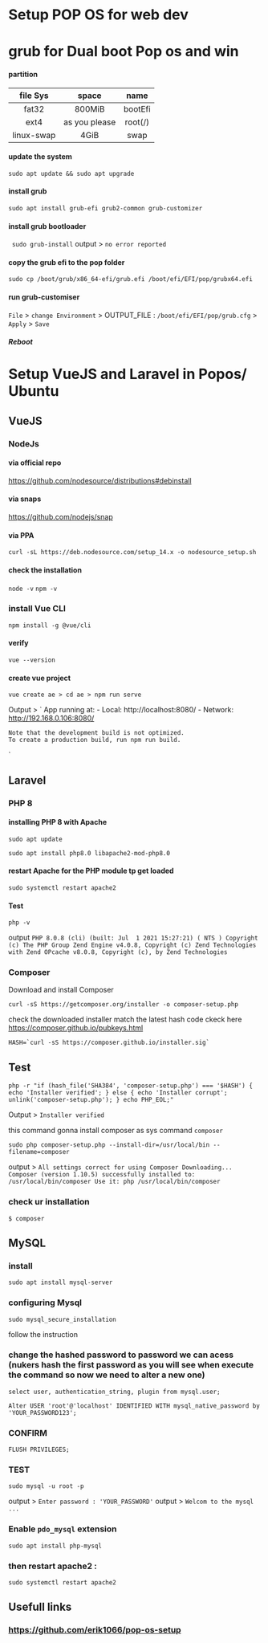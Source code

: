 #   Setup POP OS for web dev


# grub for Dual boot Pop os and win

#### partition

| file Sys | space | name |
| :---: | :---: | :---: |
| fat32 | 800MiB | bootEfi |
| ext4 | as you please | root(/) |
| linux-swap | 4GiB | swap |


#### update the system 
```sudo apt update && sudo apt upgrade``` 
#### install grub 
`sudo apt install grub-efi grub2-common grub-customizer`
#### install grub bootloader 
``` sudo grub-install```
output > `no error reported`

#### copy the grub efi to the pop folder 
```
sudo cp /boot/grub/x86_64-efi/grub.efi /boot/efi/EFI/pop/grubx64.efi
```
#### run grub-customiser 

`File` > `change Environment` > OUTPUT_FILE : `/boot/efi/EFI/pop/grub.cfg` > `Apply` > `Save`


##### Reboot


# Setup VueJS and Laravel in Popos/ Ubuntu 


## VueJS

### NodeJs 

####  via official repo
https://github.com/nodesource/distributions#debinstall

####  via snaps 
https://github.com/nodejs/snap

#### via PPA
```curl -sL https://deb.nodesource.com/setup_14.x -o nodesource_setup.sh```

#### check the installation 
`node -v`
`npm -v`

### install Vue CLI
```
npm install -g @vue/cli
```
#### verify 
```
vue --version
```

#### create vue project 
```
vue create ae > cd ae > npm run serve 
```
Output > 
`
    App running at:
    - Local: http://localhost:8080/
    - Network: http://192.168.0.106:8080/

    Note that the development build is not optimized.
    To create a production build, run npm run build.
`

## Laravel 

### PHP 8 
#### installing PHP 8 with Apache
```
sudo apt update

sudo apt install php8.0 libapache2-mod-php8.0
```

#### restart Apache for the PHP module tp get loaded 
```
sudo systemctl restart apache2
```

#### Test 
```
php -v
```
output `PHP 8.0.8 (cli) (built: Jul  1 2021 15:27:21) ( NTS )
Copyright (c) The PHP Group
Zend Engine v4.0.8, Copyright (c) Zend Technologies
    with Zend OPcache v8.0.8, Copyright (c), by Zend Technologies
`

### Composer 
Download and install Composer

```cd ~
curl -sS https://getcomposer.org/installer -o composer-setup.php
```
check the downloaded installer match the latest hash code ckeck here  https://composer.github.io/pubkeys.html

```
HASH=`curl -sS https://composer.github.io/installer.sig`

```
## Test 
```
php -r "if (hash_file('SHA384', 'composer-setup.php') === '$HASH') { echo 'Installer verified'; } else { echo 'Installer corrupt'; unlink('composer-setup.php'); } echo PHP_EOL;"

```

Output  > 
`Installer verified`

this command gonna install composer as sys command `composer`

```
sudo php composer-setup.php --install-dir=/usr/local/bin --filename=composer

```

output > `All settings correct for using Composer
Downloading... 
Composer (version 1.10.5) successfully installed to: /usr/local/bin/composer
Use it: php /usr/local/bin/composer`

### check ur installation  
```
$ composer 
```


## MySQL

### install 

```
sudo apt install mysql-server

```

### configuring Mysql
```
sudo mysql_secure_installation

```
follow the instruction 

### change the hashed password to password we can acess (nukers hash the first password as you will see when execute the command  so now we need to alter a new one)

```
select user, authentication_string, plugin from mysql.user;
```
```
Alter USER 'root'@'localhost' IDENTIFIED WITH mysql_native_password by 'YOUR_PASSWORD123';
```
### CONFIRM
``` 
FLUSH PRIVILEGES; 
````

### TEST
```
sudo mysql -u root -p
```
output > `Enter password : 'YOUR_PASSWORD'` 
output > ``` Welcom to the mysql ... ```

### Enable `pdo_mysql` extension

```
sudo apt install php-mysql
```
### then restart apache2 : 

```
sudo systemctl restart apache2
```

## Usefull links 
### https://github.com/erik1066/pop-os-setup
